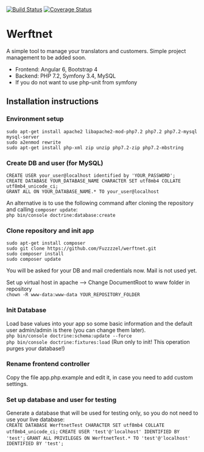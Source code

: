 [![Build Status](https://travis-ci.org/Fuzzzzel/werftnet.svg?branch=master)](https://travis-ci.org/Fuzzzzel/werftnet)
[![Coverage Status](https://coveralls.io/repos/github/Fuzzzzel/werftnet/badge.svg?branch=master)](https://coveralls.io/github/Fuzzzzel/werftnet?branch=master)
  
# Werftnet  
  
A simple tool to manage your translators and customers. Simple project management to be added soon.  
  
* Frontend: Angular 6, Bootstrap 4  
* Backend: PHP 7.2, Symfony 3.4, MySQL  
* If you do not want to use php-unit from symfony
  
## Installation instructions  
### Environment setup  
`sudo apt-get install apache2 libapache2-mod-php7.2 php7.2 php7.2-mysql mysql-server`  
`sudo a2enmod rewrite`  
`sudo apt-get install php-xml zip unzip php7.2-zip php7.2-mbstring`  
  
### Create DB and user (for MySQL)  
`CREATE USER your_user@localhost identified by 'YOUR_PASSWORD';`  
`CREATE DATABASE YOUR_DATABASE_NAME CHARACTER SET utf8mb4 COLLATE utf8mb4_unicode_ci;`  
`GRANT ALL ON YOUR_DATABASE_NAME.* TO your_user@localhost` 

An alternative is to use the following command after cloning the repository and calling `composer update`:       
`php bin/console doctrine:database:create`
  
### Clone repository and init app  
`sudo apt-get install composer`  
`sudo git clone https://github.com/Fuzzzzel/werftnet.git`  
`sudo composer install`  
`sudo composer update`  
  
You will be asked for your DB and mail credentials now. Mail is not used yet.  
  
Set up virtual host in apache --> Change DocumentRoot to www folder in repository  
`chown -R www-data:www-data YOUR_REPOSITORY_FOLDER`  
  
### Init Database  
Load base values into your app so some basic information and the default user admin/admin is there (you can change them later).  
`php bin/console doctrine:schema:update --force`  
`php bin/console doctrine:fixtures:load` (Run only to init! This operation purges your database!)

### Rename frontend controller
Copy the file app.php.example and edit it, in case you need to add custom settings.  

### Set up database and user for testing
Generate a database that will be used for testing only, so you do not need to use your live database:  
`CREATE DATABASE WerftnetTest CHARACTER SET utf8mb4 COLLATE utf8mb4_unicode_ci;`
`CREATE USER 'test'@'localhost' IDENTIFIED BY 'test';`
`GRANT ALL PRIVILEGES ON WerftnetTest.* TO 'test'@'localhost' IDENTIFIED BY 'test';`
